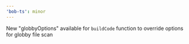 ```yaml
---
'bob-ts': minor
---
```


New "globbyOptions" available for `buildCode` function to override options for globby file scan
